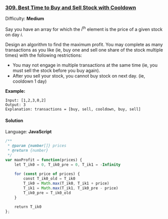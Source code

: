 ### [309\. Best Time to Buy and Sell Stock with Cooldown](https://leetcode.com/problems/best-time-to-buy-and-sell-stock-with-cooldown/)

Difficulty: **Medium**


Say you have an array for which the _i_<sup>th</sup> element is the price of a given stock on day _i_.

Design an algorithm to find the maximum profit. You may complete as many transactions as you like (ie, buy one and sell one share of the stock multiple times) with the following restrictions:

*   You may not engage in multiple transactions at the same time (ie, you must sell the stock before you buy again).
*   After you sell your stock, you cannot buy stock on next day. (ie, cooldown 1 day)

**Example:**

```
Input: [1,2,3,0,2]
Output: 3 
Explanation: transactions = [buy, sell, cooldown, buy, sell]
```


#### Solution

Language: **JavaScript**

```javascript
/**
 * @param {number[]} prices
 * @return {number}
 */
var maxProfit = function(prices) {
    let T_ik0 = 0, T_ik0_pre = 0, T_ik1 = -Infinity
    
    for (const price of prices) {
        const T_ik0_old = T_ik0
        T_ik0 = Math.max(T_ik0, T_ik1 + price)
        T_ik1 = Math.max(T_ik1, T_ik0_pre - price)
        T_ik0_pre = T_ik0_old
    }
    
    return T_ik0
};
```